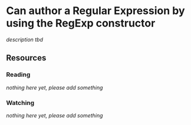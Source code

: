 # Can author a Regular Expression by using the RegExp constructor
_description tbd_
## Resources
### Reading
_nothing here yet, please add something_
### Watching
_nothing here yet, please add something_
